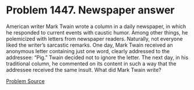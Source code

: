 # Problem 1447. Newspaper answer 

American writer Mark Twain wrote a column in a daily newspaper, in which he responded to current events with caustic humor. Among other things, he polemicized with letters from newspaper readers. Naturally, not everyone liked the writer’s sarcastic remarks. One day, Mark Twain received an anonymous letter containing just one word, clearly addressed to the addressee: “Pig.” Twain decided not to ignore the letter. The next day, in his traditional column, he commented on its content in such a way that the addressee received the same insult. What did Mark Twain write?

[Problem Source](https://www.trizland.ru/tasks/6218/)